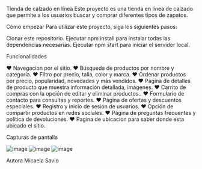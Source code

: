 Tienda de calzado en línea
Este proyecto es una tienda en línea de calzado que permite a los usuarios buscar y comprar diferentes tipos de zapatos.

Cómo empezar
Para utilizar este proyecto, siga los siguientes pasos:

Clonar este repositorio.
Ejecutar npm install para instalar todas las dependencias necesarias.
Ejecutar npm start para iniciar el servidor local.


Funcionalidades

♥ Navegacion por el sitio.
♥ Búsqueda de productos por nombre y categoría.
♥ Filtro por precio, talla, color y marca.
♥ Ordenar productos por precio, popularidad, novedades y más vendidos.
♥ Página de detalles de producto que muestra información detallada, imágenes.
♥ Carrito de compras con la opción de editar y eliminar productos..
♥ Formulario de contacto para consultas y reportes.
♥ Página de ofertas y descuentos especiales.
♥ Registro y inicio de sesión de usuarios.
♥ Opción de compartir productos en redes sociales.
♥ Página de preguntas frecuentes y política de devoluciones.
♥ Pagina de ubicacion para saber donde esta ubicado el sitio.

Capturas de pantalla

![image](https://user-images.githubusercontent.com/126842507/229255706-a57aac88-6e63-4549-9890-f113277aa2c0.png)
![image](https://user-images.githubusercontent.com/126842507/229255731-eb281b58-f077-4244-83c1-1ed87568f6c5.png)
![image](https://user-images.githubusercontent.com/126842507/229255797-9b49a608-0e56-4970-9edd-be25fc594c73.png)





Autora
Micaela Savio
